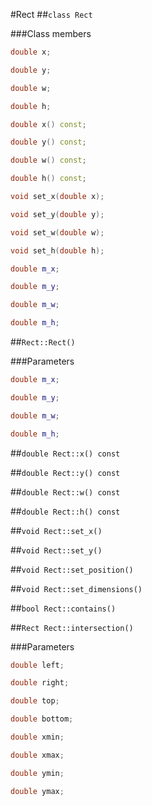 #Rect
##```class Rect```

###Class members

```c++
double x;
```

```c++
double y;
```

```c++
double w;
```

```c++
double h;
```

```c++
double x() const;
```

```c++
double y() const;
```

```c++
double w() const;
```

```c++
double h() const;
```

```c++
void set_x(double x);
```

```c++
void set_y(double y);
```

```c++
void set_w(double w);
```

```c++
void set_h(double h);
```

```c++
double m_x;
```

```c++
double m_y;
```

```c++
double m_w;
```

```c++
double m_h;
```

##```Rect::Rect()```

###Parameters
```c++
double m_x;
```

```c++
double m_y;
```

```c++
double m_w;
```

```c++
double m_h;
```

##```double Rect::x() const```

##```double Rect::y() const```

##```double Rect::w() const```

##```double Rect::h() const```

##```void Rect::set_x()```

##```void Rect::set_y()```

##```void Rect::set_position()```

##```void Rect::set_dimensions()```

##```bool Rect::contains()```

##```Rect Rect::intersection()```

###Parameters
```c++
double left;
```

```c++
double right;
```

```c++
double top;
```

```c++
double bottom;
```

```c++
double xmin;
```

```c++
double xmax;
```

```c++
double ymin;
```

```c++
double ymax;
```
